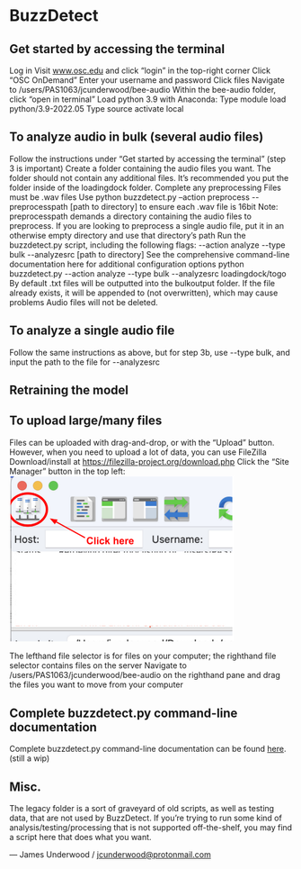 # BuzzDetect

## Get started by accessing the terminal
Log in
Visit www.osc.edu and click “login” in the top-right corner
Click “OSC OnDemand”
Enter your username and password
Click files
Navigate to /users/PAS1063/jcunderwood/bee-audio
Within the bee-audio folder, click “open in terminal”
Load python 3.9 with Anaconda:
Type module load python/3.9-2022.05
Type source activate local

## To analyze audio in bulk (several audio files)

Follow the instructions under “Get started by accessing the terminal” (step 3 is important)
Create a folder containing the audio files you want. The folder should not contain any additional files. It’s recommended you put the folder inside of the loadingdock folder.
Complete any preprocessing
Files must be .wav files
Use python buzzdetect.py –action preprocess --preprocesspath [path to directory] to ensure each .wav file is 16bit
Note: preprocesspath demands a directory containing the audio files to preprocess. If you are looking to preprocess a single audio file, put it in an otherwise empty directory and use that directory’s path
Run the buzzdetect.py script, including the following flags:
--action analyze
--type bulk
--analyzesrc [path to directory]
See the comprehensive command-line documentation here for additional configuration options
python buzzdetect.py --action analyze --type bulk --analyzesrc loadingdock/togo
By default .txt files will be outputted into the bulkoutput folder. If the file already exists, it will be appended to (not overwritten), which may cause problems
Audio files will not be deleted.

## To analyze a single audio file

Follow the same instructions as above, but for step 3b, use --type bulk, and input the path to the file for --analyzesrc

## Retraining the model

## To upload large/many files
Files can be uploaded with drag-and-drop, or with the “Upload” button.
However, when you need to upload a lot of data, you can use FileZilla
Download/install at https://filezilla-project.org/download.php
Click the “Site Manager” button in the top left:
<img src="filezilla_sitemanager.png" width="400">

The lefthand file selector is for files on your computer; the righthand file selector contains files on the server
Navigate to /users/PAS1063/jcunderwood/bee-audio on the righthand pane and drag the files you want to move from your computer

## Complete buzzdetect.py command-line documentation
Complete buzzdetect.py command-line documentation can be found [here](https://github.com/OSU-Bee-Lab/BuzzDetect/blob/main/documentation_CLI.md). (still a wip) 

## Misc.
The legacy folder is a sort of graveyard of old scripts, as well as testing data, that are not used by BuzzDetect. If you’re trying to run some kind of analysis/testing/processing that is not supported off-the-shelf, you may find a script here that does what you want.


— James Underwood / jcunderwood@protonmail.com
